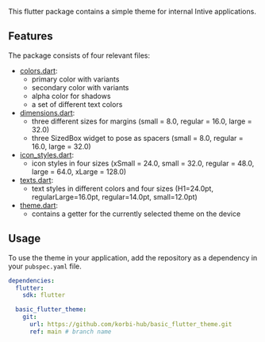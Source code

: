 <!--
This README describes the package. If you publish this package to pub.dev,
this README's contents appear on the landing page for your package.

For information about how to write a good package README, see the guide for
[writing package pages](https://dart.dev/guides/libraries/writing-package-pages).

For general information about developing packages, see the Dart guide for
[creating packages](https://dart.dev/guides/libraries/create-library-packages)
and the Flutter guide for
[developing packages and plugins](https://flutter.dev/developing-packages).
-->

This flutter package contains a simple theme for internal Intive applications.

## Features

The package consists of four relevant files:
* [colors.dart](./lib/colors.dart):
    * primary color with variants
    * secondary color with variants
    * alpha color for shadows
    * a set of different text colors
* [dimensions.dart](./lib/dimensions.dart):
    * three different sizes for margins (small = 8.0, regular = 16.0, large = 32.0)
    * three SizedBox widget to pose as spacers (small = 8.0, regular = 16.0, large = 32.0)
* [icon_styles.dart](./lib/icon_styles.dart):
    * icon styles in four sizes (xSmall = 24.0, small = 32.0, regular = 48.0, large = 64.0, xLarge = 128.0)
* [texts.dart](./lib/texts.dart):
    * text styles in different colors and four sizes (H1=24.0pt, regularLarge=16.0pt, regular=14.0pt, small=12.0pt)
* [theme.dart](./lib/theme.dart):
    * contains a getter for the currently selected theme on the device


## Usage

To use the theme in your application, add the repository as a dependency in your ```pubspec.yaml``` file.

```yaml
dependencies:
  flutter:
    sdk: flutter

  basic_flutter_theme:
    git:
      url: https://github.com/korbi-hub/basic_flutter_theme.git
      ref: main # branch name
```
